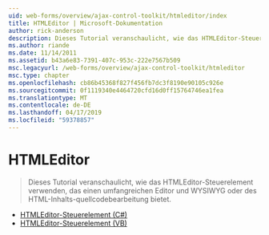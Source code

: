 ```yaml
---
uid: web-forms/overview/ajax-control-toolkit/htmleditor/index
title: HTMLEditor | Microsoft-Dokumentation
author: rick-anderson
description: Dieses Tutorial veranschaulicht, wie das HTMLEditor-Steuerelement verwenden, das einen umfangreichen Editor und WYSIWYG oder des HTML-Inhalts-quellcodebearbeitung bietet.
ms.author: riande
ms.date: 11/14/2011
ms.assetid: b43a6e83-7391-407c-953c-222e7567b509
msc.legacyurl: /web-forms/overview/ajax-control-toolkit/htmleditor
msc.type: chapter
ms.openlocfilehash: cb86b45368f827f456fb7dc3f8190e90105c926e
ms.sourcegitcommit: 0f1119340e4464720cfd16d0ff15764746ea1fea
ms.translationtype: MT
ms.contentlocale: de-DE
ms.lasthandoff: 04/17/2019
ms.locfileid: "59378857"
---
```

# <a name="htmleditor"></a>HTMLEditor

> Dieses Tutorial veranschaulicht, wie das HTMLEditor-Steuerelement verwenden, das einen umfangreichen Editor und WYSIWYG oder des HTML-Inhalts-quellcodebearbeitung bietet.


- [HTMLEditor-Steuerelement (C#)](how-do-i-use-the-html-editor-control-cs.md)
- [HTMLEditor-Steuerelement (VB)](how-do-i-use-the-html-editor-control-vb.md)
